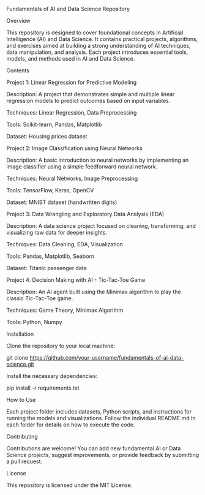Fundamentals of AI and Data Science Repository

Overview

This repository is designed to cover foundational concepts in Artificial Intelligence (AI) and Data Science. It contains practical projects, algorithms, and exercises aimed at building a strong understanding of AI techniques, data manipulation, and analysis. Each project introduces essential tools, models, and methods used in AI and Data Science.

Contents

Project 1: Linear Regression for Predictive Modeling

Description: A project that demonstrates simple and multiple linear regression models to predict outcomes based on input variables.

Techniques: Linear Regression, Data Preprocessing

Tools: Scikit-learn, Pandas, Matplotlib

Dataset: Housing prices dataset


Project 2: Image Classification using Neural Networks

Description: A basic introduction to neural networks by implementing an image classifier using a simple feedforward neural network.

Techniques: Neural Networks, Image Preprocessing

Tools: TensorFlow, Keras, OpenCV

Dataset: MNIST dataset (handwritten digits)


Project 3: Data Wrangling and Exploratory Data Analysis (EDA)

Description: A data science project focused on cleaning, transforming, and visualizing raw data for deeper insights.

Techniques: Data Cleaning, EDA, Visualization

Tools: Pandas, Matplotlib, Seaborn

Dataset: Titanic passenger data


Project 4: Decision Making with AI - Tic-Tac-Toe Game

Description: An AI agent built using the Minimax algorithm to play the classic Tic-Tac-Toe game.

Techniques: Game Theory, Minimax Algorithm

Tools: Python, Numpy



Installation

Clone the repository to your local machine:

git clone https://github.com/your-username/fundamentals-of-ai-data-science.git

Install the necessary dependencies:

pip install -r requirements.txt

How to Use

Each project folder includes datasets, Python scripts, and instructions for running the models and visualizations. Follow the individual README.md in each folder for details on how to execute the code.

Contributing

Contributions are welcome! You can add new fundamental AI or Data Science projects, suggest improvements, or provide feedback by submitting a pull request.

License

This repository is licensed under the MIT License.